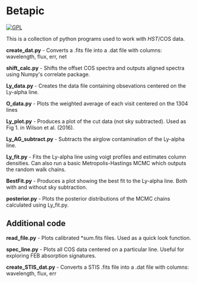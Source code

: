 # Betapic

[![GPL](https://img.shields.io/badge/license-GNU%20GPLv3-brightgreen.svg)](http://choosealicense.com/licenses/gpl-3.0/)

This is a collection of python programs used to work with _HST_/COS data.

**create_dat.py** - Converts a .fits file into a .dat file with columns: wavelength, flux, err, net

**shift_calc.py** - Shifts the offset COS spectra and outputs aligned spectra using Numpy's correlate package.

**Ly_data.py** - Creates the data file containing obsevations centered on the Ly-alpha line.

**O_data.py** - Plots the weighted average of each visit centered on the 1304 lines

**Ly_plot.py** - Produces a plot of the cut data (not sky subtracted). Used as Fig 1. in Wilson et al. (2016).

**Ly_AG_subtract.py** - Subtracts the airglow contamination of the Ly-alpha line.

**Ly_fit.py** - Fits the Ly-alpha line using voigt profiles and estimates column densities. Can also run a basic Metropolis-Hastings MCMC which outputs the random walk chains.

**BestFit.py** - Produces a plot showing the best fit to the Ly-alpha line. Both with and without sky subtraction.

**posterior.py** - Plots the posterior distributions of the MCMC chains calculated using Ly_fit.py.


Additional code
-----------

**read_file.py** - Plots calibrated *sum.fits files. Used as a quick look function.

**spec_line.py** - Plots all COS data centered on a particular line. Useful for exploring FEB absorption signatures.

**create_STIS_dat.py** - Converts a STIS .fits file into a .dat file with columns: wavelength, flux, err
